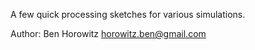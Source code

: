 A few quick processing sketches for various simulations. 

Author: Ben Horowitz
horowitz.ben@gmail.com